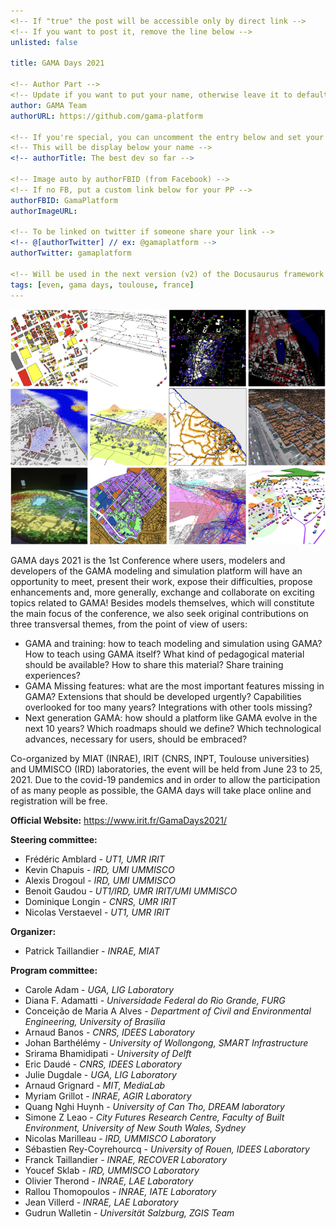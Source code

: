 ```yaml
---
<!-- If "true" the post will be accessible only by direct link -->
<!-- If you want to post it, remove the line below -->
unlisted: false

title: GAMA Days 2021

<!-- Author Part -->
<!-- Update if you want to put your name, otherwise leave it to default -->
author: GAMA Team
authorURL: https://github.com/gama-platform

<!-- If you're special, you can uncomment the entry below and set your status -->
<!-- This will be display below your name -->
<!-- authorTitle: The best dev so far -->

<!-- Image auto by authorFBID (from Facebook) -->
<!-- If no FB, put a custom link below for your PP -->
authorFBID: GamaPlatform
authorImageURL: 

<!-- To be linked on twitter if someone share your link -->
<!-- @[authorTwitter] // ex: @gamaplatform -->
authorTwitter: gamaplatform

<!-- Will be used in the next version (v2) of the Docusaurus framework -->
tags: [even, gama days, toulouse, france]
---
```


![City](/img/cities_gama.png)

GAMA days 2021 is the 1st Conference where users, modelers and developers of the GAMA modeling and simulation platform will have an opportunity to meet, present their work, expose their difficulties, propose enhancements and, more generally, exchange and collaborate on exciting topics related to GAMA!
Besides models themselves, which will constitute the main focus of the conference, we also seek original contributions on three transversal themes, from the point of view of users:
* GAMA and training: how to teach modeling and simulation using GAMA? How to teach using GAMA itself? What kind of pedagogical material should be available? How to share this material? Share training experiences? 
* GAMA Missing features: what are the most important features missing in GAMA? Extensions that should be developed urgently? Capabilities overlooked for too many years? Integrations with other tools missing? 
* Next generation GAMA: how should a platform like GAMA evolve in the next 10 years? Which roadmaps should we define? Which technological advances, necessary for users, should be embraced? 

Co-organized by MIAT (INRAE), IRIT (CNRS, INPT, Toulouse universities) and UMMISCO (IRD) laboratories, the event will be held from June 23 to 25, 2021. Due to the covid-19 pandemics and in order to allow the participation of as many people as possible, the GAMA days will take place online and registration will be free.


**Official Website:** https://www.irit.fr/GamaDays2021/

**Steering committee:**
* Frédéric Amblard - *UT1, UMR IRIT*
* Kevin Chapuis - *IRD, UMI UMMISCO*
* Alexis Drogoul - *IRD, UMI UMMISCO*
* Benoit Gaudou - *UT1/IRD, UMR IRIT/UMI UMMISCO*
* Dominique Longin - *CNRS, UMR IRIT*
* Nicolas Verstaevel - *UT1, UMR IRIT*


**Organizer:** 
* Patrick Taillandier - *INRAE, MIAT*

**Program committee:**
* Carole Adam - *UGA, LIG Laboratory*
* Diana F. Adamatti - *Universidade Federal do Rio Grande, FURG*
* Conceição de Maria A Alves - *Department of Civil and Environmental Engineering, University of Brasilia*
* Arnaud Banos - *CNRS, IDEES Laboratory*
* Johan Barthélémy - *University of Wollongong, SMART Infrastructure*
* Srirama Bhamidipati - *University of Delft*
* Eric Daudé - *CNRS, IDEES Laboratory*
* Julie Dugdale - *UGA, LIG Laboratory*
* Arnaud Grignard - *MIT, MediaLab*
* Myriam Grillot - *INRAE, AGIR Laboratory*
* Quang Nghi Huynh - *University of Can Tho, DREAM laboratory*
* Simone Z Leao - *City Futures Research Centre, Faculty of Built Environment, University of New South Wales, Sydney*
* Nicolas Marilleau - *IRD, UMMISCO Laboratory*
* Sébastien Rey-Coyrehourcq - *University of Rouen, IDEES Laboratory*
* Franck Taillandier - *INRAE, RECOVER Laboratory*
* Youcef Sklab - *IRD, UMMISCO Laboratory*
* Olivier Therond - *INRAE, LAE Laboratory*
* Rallou Thomopoulos - *INRAE, IATE Laboratory*
* Jean Villerd - *INRAE, LAE Laboratory*
* Gudrun Walletin - *Universität Salzburg, ZGIS Team*

